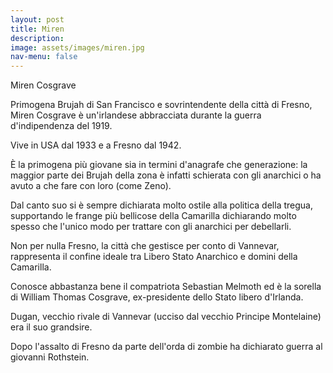 ```yaml
---
layout: post
title: Miren
description:
image: assets/images/miren.jpg
nav-menu: false
---
```


Miren Cosgrave 

Primogena Brujah di San Francisco e sovrintendente della città di Fresno, Miren Cosgrave è un'irlandese abbracciata durante la guerra d'indipendenza del 1919. 

Vive in USA dal 1933 e a Fresno dal 1942.

È la primogena più giovane sia in termini d'anagrafe che generazione: la maggior parte dei Brujah della zona è infatti schierata con gli anarchici o ha avuto a che fare con loro (come Zeno).

Dal canto suo si è sempre dichiarata molto ostile alla politica della tregua, supportando le frange più bellicose della Camarilla dichiarando molto spesso che l'unico modo per trattare con gli anarchici per debellarli.

Non per nulla Fresno, la città che gestisce per conto di Vannevar, rappresenta il confine ideale tra Libero Stato Anarchico e domini della Camarilla.

Conosce abbastanza bene il compatriota Sebastian Melmoth ed è la sorella di William Thomas Cosgrave, ex-presidente dello Stato libero d'Irlanda.

Dugan, vecchio rivale di Vannevar (ucciso dal vecchio Principe Montelaine) era il suo grandsire.

Dopo l'assalto di Fresno da parte dell'orda di zombie ha dichiarato guerra al giovanni Rothstein.